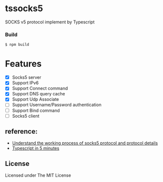 # tssocks5

SOCKS v5 protocol implement by Typescript

### Build

```
$ npm build
```

# Features

- [x] Socks5 server
- [x] Support IPv6
- [x] Support Connect command
- [x] Support DNS query cache
- [x] Support Udp Associate
- [ ] Support Username/Password authentication
- [ ] Support Bind command
- [ ] Socks5 client

## reference:

- [Understand the working process of socks5 protocol and protocol details](https://wiyi.org/socks5-protocol-in-deep.html)
- [Typescript in 5 minutes](https://www.tslang.cn/docs/handbook/typescript-in-5-minutes.html)

## License

Licensed under The MIT License
